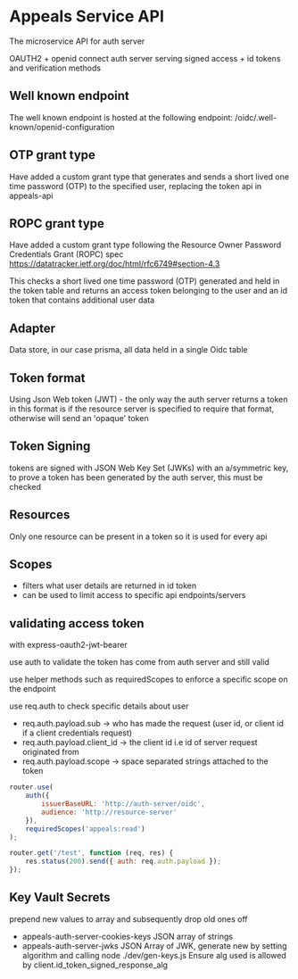# Appeals Service API

The microservice API for auth server

OAUTH2 + openid connect auth server serving signed access + id tokens and verification methods

## Well known endpoint

The well known endpoint is hosted at the following endpoint: /oidc/.well-known/openid-configuration

## OTP grant type

Have added a custom grant type that generates and sends a  short lived one time password (OTP) to the specified user, replacing the token api in appeals-api

## ROPC grant type

Have added a custom grant type following the Resource Owner Password Credentials Grant (ROPC) spec https://datatracker.ietf.org/doc/html/rfc6749#section-4.3

This checks a short lived one time password (OTP) generated and held in the token table and returns an access token belonging to the user and an id token that contains additional user data

## Adapter

Data store, in our case prisma, all data held in a single Oidc table

## Token format

Using Json Web token (JWT) - the only way the auth server returns a token in this format is if the resource server is specified to require that format, otherwise will send an 'opaque' token

## Token Signing

tokens are signed with JSON Web Key Set (JWKs) with an a/symmetric key, to prove a token has been generated by the auth server, this must be checked

## Resources

Only one resource can be present in a token so it is used for every api

## Scopes

- filters what user details are returned in id token
- can be used to limit access to specific api endpoints/servers 

## validating access token

with express-oauth2-jwt-bearer

use auth to validate the token has come from auth server and still valid

use helper methods such as requiredScopes to enforce a specific scope on the endpoint

use req.auth to check specific details about user

- req.auth.payload.sub -> who has made the request (user id, or client id if a client credentials request)
- req.auth.payload.client_id -> the client id i.e id of server request originated from
- req.auth.payload.scope -> space separated strings attached to the token

```js
router.use(
	auth({
		issuerBaseURL: 'http://auth-server/oidc',
		audience: 'http://resource-server'
	}),
	requiredScopes('appeals:read')
);

router.get('/test', function (req, res) {
	res.status(200).send({ auth: req.auth.payload });
});
```

## Key Vault Secrets

prepend new values to array and subsequently drop old ones off

- appeals-auth-server-cookies-keys
  JSON array of strings
- appeals-auth-server-jwks
  JSON Array of JWK, generate new by setting algorithm and calling node ./dev/gen-keys.js
  Ensure alg used is allowed by client.id_token_signed_response_alg
